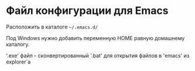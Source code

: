 # Файл конфигурации для Emacs

Расположить в каталоге `~/.emacs.d/`

Под Windows нужно добавить переменную HOME равную домашнему каталогу.


'.exe' файл - сконвертированный '.bat' для открытия файлов в 'emacs' из explorer`a
